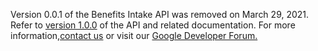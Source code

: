 Version 0.0.1 of the Benefits Intake API was removed on March 29, 2021. Refer to [version 1.0.0](https://developer.va.gov/explore/benefits/docs/benefits?version=current) of the API and related documentation. For more information,[contact us](https://developer.va.gov/support/contact-us) or visit our [Google Developer Forum.](https://groups.google.com/forum/m/#!forum/va-lighthouse)
